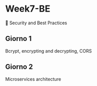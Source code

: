 # Week7-BE
🔐 Security and Best Practices

## Giorno 1
Bcrypt, encrypting and decrypting, CORS

## Giorno 2
Microservices architecture
